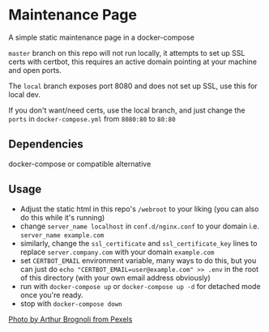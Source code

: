# Maintenance Page
A simple static maintenance page in a docker-compose

`master` branch on this repo will not run locally, it attempts to set up SSL certs with certbot, this requires an active domain pointing at your machine and open ports.

The `local` branch exposes port 8080 and does not set up SSL, use this for local dev.

If you don't want/need certs, use the local branch, and just change the `ports` in `docker-compose.yml` from `8080:80` to `80:80`

## Dependencies
docker-compose or compatible alternative

## Usage
- Adjust the static html in this repo's `/webroot` to your liking (you can also do this while it's running)
- change `server_name localhost` in `conf.d/nginx.conf` to your domain i.e. `server_name example.com`
- similarly, change the `ssl_certificate` and `ssl_certificate_key` lines to replace `server.company.com` with your domain `example.com`
- set `CERTBOT_EMAIL` environment variable, many ways to do this, but you can just do `echo "CERTBOT_EMAIL=user@example.com" >> .env` in the root of this directory (with your own email address obviously)
- run with `docker-compose up` or `docker-compose up -d` for detached mode once you're ready.
- stop with `docker-compose down`


[Photo by Arthur Brognoli from Pexels](https://www.pexels.com/photo/high-angle-shot-of-mountain-2327372)
